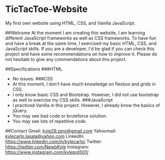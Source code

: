 # TicTacToe-Website
My first own website using HTML, CSS, and Vanilla JavaScript.

##Welcome
At the moment I am creating this website, I am learning different JavaScript frameworks as well as CSS frameworks.
To have fun and have a break at the same time, I exercised my basic HTML, CSS, and JavaScript skills. If you are a developer,
I'd be glad if you can check this project and have some recommendations on how to improve it. Please do not hesitate to 
give any commendations about this project. 

##Specifications
###HTML
  - No issues.
###CSS
  - At this moment, I don't have much knowledge on flexbox and grids in CSS. 
  - I only know basic CSS and Bootstrap. However, I did not use bootstrap as well to exercise my CSS skills.
###JavaScript
  - I practiced Vanilla in this project. However, I already know the basics of jQuery.
  - You may see bad code or bruteforce solution.
  - You may see lots of repetitive code.

##Contact
Gmail: kyle29.zero@gmail.com
Yahoomail: kylecarlo.lasala@yahoo.com
LinkedIn: https://www.linkedin.com/in/kylecarlo/
Twitter: https://twitter.com/NewbKyle
Instagram: https://www.instagram.com/kylepot001/

